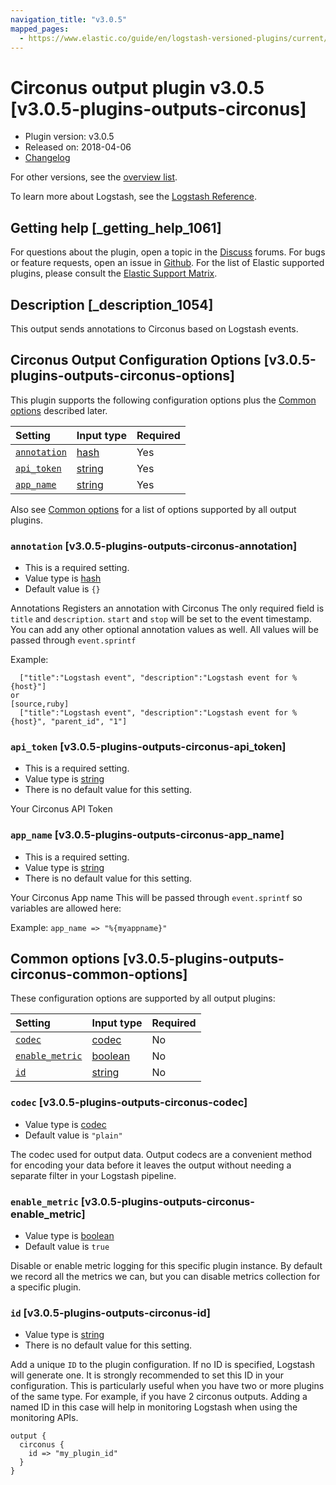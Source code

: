 ```yaml
---
navigation_title: "v3.0.5"
mapped_pages:
  - https://www.elastic.co/guide/en/logstash-versioned-plugins/current/v3.0.5-plugins-outputs-circonus.html
---
```


# Circonus output plugin v3.0.5 [v3.0.5-plugins-outputs-circonus]

* Plugin version: v3.0.5
* Released on: 2018-04-06
* [Changelog](https://github.com/logstash-plugins/logstash-output-circonus/blob/v3.0.5/CHANGELOG.md)

For other versions, see the [overview list](output-circonus-index.md).

To learn more about Logstash, see the [Logstash Reference](https://www.elastic.co/guide/en/logstash/current/index.html).

## Getting help [_getting_help_1061]

For questions about the plugin, open a topic in the [Discuss](http://discuss.elastic.co) forums. For bugs or feature requests, open an issue in [Github](https://github.com/logstash-plugins/logstash-output-circonus). For the list of Elastic supported plugins, please consult the [Elastic Support Matrix](https://www.elastic.co/support/matrix#matrix_logstash_plugins).

## Description [_description_1054]

This output sends annotations to Circonus based on Logstash events.

## Circonus Output Configuration Options [v3.0.5-plugins-outputs-circonus-options]

This plugin supports the following configuration options plus the [Common options](v3-0-5-plugins-outputs-circonus.md#v3.0.5-plugins-outputs-circonus-common-options) described later.

| Setting | Input type | Required |
| :- | :- | :- |
| [`annotation`](v3-0-5-plugins-outputs-circonus.md#v3.0.5-plugins-outputs-circonus-annotation) | [hash](/lsr/value-types.md#hash) | Yes |
| [`api_token`](v3-0-5-plugins-outputs-circonus.md#v3.0.5-plugins-outputs-circonus-api_token) | [string](/lsr/value-types.md#string) | Yes |
| [`app_name`](v3-0-5-plugins-outputs-circonus.md#v3.0.5-plugins-outputs-circonus-app_name) | [string](/lsr/value-types.md#string) | Yes |

Also see [Common options](v3-0-5-plugins-outputs-circonus.md#v3.0.5-plugins-outputs-circonus-common-options) for a list of options supported by all output plugins.

### `annotation` [v3.0.5-plugins-outputs-circonus-annotation]

* This is a required setting.
* Value type is [hash](/lsr/value-types.md#hash)
* Default value is `{}`

Annotations Registers an annotation with Circonus The only required field is `title` and `description`. `start` and `stop` will be set to the event timestamp. You can add any other optional annotation values as well. All values will be passed through `event.sprintf`

Example:

```
  ["title":"Logstash event", "description":"Logstash event for %{host}"]
or
[source,ruby]
  ["title":"Logstash event", "description":"Logstash event for %{host}", "parent_id", "1"]
```

### `api_token` [v3.0.5-plugins-outputs-circonus-api_token]

* This is a required setting.
* Value type is [string](/lsr/value-types.md#string)
* There is no default value for this setting.

Your Circonus API Token

### `app_name` [v3.0.5-plugins-outputs-circonus-app_name]

* This is a required setting.
* Value type is [string](/lsr/value-types.md#string)
* There is no default value for this setting.

Your Circonus App name This will be passed through `event.sprintf` so variables are allowed here:

Example: `app_name => "%{myappname}"`

## Common options [v3.0.5-plugins-outputs-circonus-common-options]

These configuration options are supported by all output plugins:

| Setting | Input type | Required |
| :- | :- | :- |
| [`codec`](v3-0-5-plugins-outputs-circonus.md#v3.0.5-plugins-outputs-circonus-codec) | [codec](/lsr/value-types.md#codec) | No |
| [`enable_metric`](v3-0-5-plugins-outputs-circonus.md#v3.0.5-plugins-outputs-circonus-enable_metric) | [boolean](/lsr/value-types.md#boolean) | No |
| [`id`](v3-0-5-plugins-outputs-circonus.md#v3.0.5-plugins-outputs-circonus-id) | [string](/lsr/value-types.md#string) | No |

### `codec` [v3.0.5-plugins-outputs-circonus-codec]

* Value type is [codec](/lsr/value-types.md#codec)
* Default value is `"plain"`

The codec used for output data. Output codecs are a convenient method for encoding your data before it leaves the output without needing a separate filter in your Logstash pipeline.

### `enable_metric` [v3.0.5-plugins-outputs-circonus-enable_metric]

* Value type is [boolean](/lsr/value-types.md#boolean)
* Default value is `true`

Disable or enable metric logging for this specific plugin instance. By default we record all the metrics we can, but you can disable metrics collection for a specific plugin.

### `id` [v3.0.5-plugins-outputs-circonus-id]

* Value type is [string](/lsr/value-types.md#string)
* There is no default value for this setting.

Add a unique `ID` to the plugin configuration. If no ID is specified, Logstash will generate one. It is strongly recommended to set this ID in your configuration. This is particularly useful when you have two or more plugins of the same type. For example, if you have 2 circonus outputs. Adding a named ID in this case will help in monitoring Logstash when using the monitoring APIs.

```
output {
  circonus {
    id => "my_plugin_id"
  }
}
```
